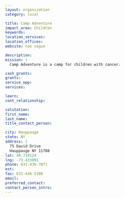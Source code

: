 ```yaml
---
layout: organization
category: local

title: Camp Adventure
impact_area: Children
keywords: 
location_services: 
location_offices: 
website: too vague

description: 
mission: |
  Camp Adventure is a camp for children with cancer.

cash_grants: 
grants: 
service_opp: 
services: 

learn: 
cont_relationship: 

salutation: 
first_name: 
last_name: 
title_contact_person: 

city: Hauppauge
state: NY
address: |
  75 David Drive  
  Hauppauge NY 11788
lat: 40.719124
lng: -73.433091
phone: 631-436-7071
ext: 
fax: 631-436-5380
email: 
preferred_contact: 
contact_person_intro: 
---
```

